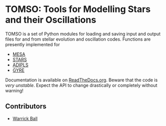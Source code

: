 # TOMSO: Tools for Modelling Stars and their Oscillations

TOMSO is a set of Python modules for loading and saving input and
output files for and from stellar evolution and oscillation
codes.  Functions are presently implemented for

* [MESA](http://mesa.sourceforge.net)
* [STARS](http://www.ast.cam.ac.uk/~stars)
* [ADIPLS](http://users-phys.au.dk/jcd/adipack.n/)
* [GYRE](https://bitbucket.org/rhdtownsend/gyre/wiki/Home)

Documentation is available on
[ReadTheDocs.org](http://tomso.readthedocs.io).  Beware that the code
is *very unstable*.  Expect the API to change drastically or
completely without warning!

## Contributors
* [Warrick Ball](https://warrickball.github.io)
